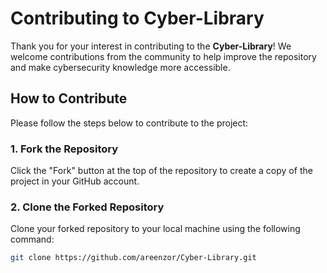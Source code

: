# Contributing to Cyber-Library

Thank you for your interest in contributing to the **Cyber-Library**! We welcome contributions from the community to help improve the repository and make cybersecurity knowledge more accessible.

## How to Contribute

Please follow the steps below to contribute to the project:

### 1. Fork the Repository
Click the "Fork" button at the top of the repository to create a copy of the project in your GitHub account.

### 2. Clone the Forked Repository
Clone your forked repository to your local machine using the following command:
```bash
git clone https://github.com/areenzor/Cyber-Library.git
